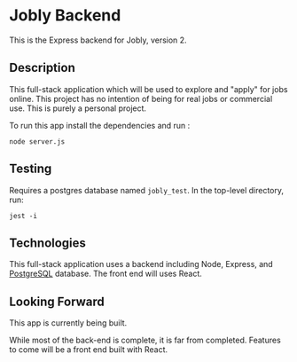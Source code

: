 # Jobly Backend

This is the Express backend for Jobly, version 2.

## Description

This full-stack application which will be used to explore and "apply" for jobs online. This project has no intention of being for real jobs or commercial use. This is purely a personal project.

To run this app install the dependencies and run :

```
node server.js
```

## Testing

Requires a postgres database named `jobly_test`. In the top-level directory, run:

```
jest -i
```

## Technologies

This full-stack application uses a backend including Node, Express, and [PostgreSQL](https://github.com/postgres/postgres) database. The front end will uses React.

## Looking Forward

This app is currently being built.

While most of the back-end is complete, it is far from completed. Features to come will be a front end built with React.
